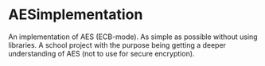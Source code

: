 # AESimplementation
An implementation of AES (ECB-mode).
As simple as possible without using libraries. 
A school project with the purpose being getting a deeper understanding of AES (not to use for secure encryption).
